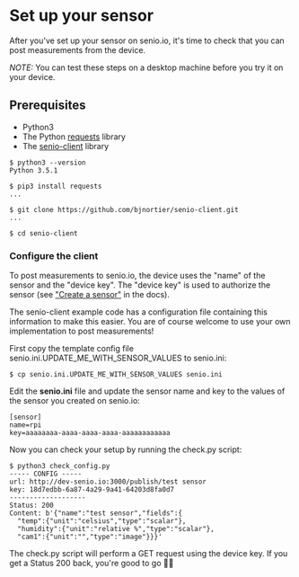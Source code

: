 # Set up your sensor

After you've set up your sensor on senio.io, it's time to check that you can post measurements from the device.

*NOTE:* You can test these steps on a desktop machine before you try it on your device.

## Prerequisites

 - Python3
 - The Python [requests](http://docs.python-requests.org/en/master/) library
 - The [senio-client](https://github.com/bjnortier/senio-client) library
 
```
$ python3 --version
Python 3.5.1

$ pip3 install requests
...

$ git clone https://github.com/bjnortier/senio-client.git
...

$ cd senio-client
```

### Configure the client

To post measurements to senio.io, the device uses the "name" of the sensor and the "device key". The "device key" is used to authorize the sensor (see ["Create a sensor"](https://github.com/bjnortier/senio-docs/blob/master/1.%20Create%20a%20sensor.md) in the docs).

The senio-client example code has a configuration file containing this information to make this easier. You are of course welcome to use your own implementation to post measurements!

First copy the template config file senio.ini.UPDATE_ME_WITH_SENSOR_VALUES to senio.ini:

```
$ cp senio.ini.UPDATE_ME_WITH_SENSOR_VALUES senio.ini
```

Edit the **senio.ini** file and update the sensor name and key to the values of the sensor you created on senio.io:

```
[sensor]
name=rpi
key=aaaaaaaa-aaaa-aaaa-aaaa-aaaaaaaaaaaa
```

Now you can check your setup by running the check.py script:

```
$ python3 check_config.py 
----- CONFIG -----
url: http://dev-senio.io:3000/publish/test sensor
key: 18d7edbb-6a87-4a29-9a41-64203d8fa0d7
-------------------
Status: 200
Content: b'{"name":"test sensor","fields":{
  "temp":{"unit":"celsius","type":"scalar"},
  "humidity":{"unit":"relative %","type":"scalar"},
  "cam1":{"unit":"","type":"image"}}}'
```

The check.py script will perform a GET request using the device key. If you get a Status 200 back, you're good to go 👍🏻



